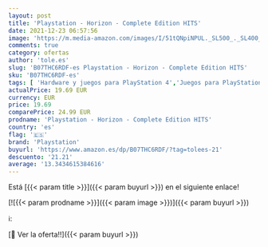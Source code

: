 ```yaml
---
layout: post
title: 'Playstation - Horizon - Complete Edition HITS'
date: 2021-12-23 06:57:56
image: 'https://m.media-amazon.com/images/I/51tQNpiNPUL._SL500_._SL400_.jpg'
comments: true
category: ofertas
author: 'tole.es'
slug: 'B07THC6RDF-es Playstation - Horizon - Complete Edition HITS'
sku: 'B07THC6RDF-es'
tags: [ 'Hardware y juegos para PlayStation 4','Juegos para PlayStation 4','Videojuegos','playstation', ]
actualPrice: 19.69 EUR
currency: EUR
price: 19.69
comparePrice: 24.99 EUR
prodname: 'Playstation - Horizon - Complete Edition HITS'
country: 'es'
flag: '🇪🇸'
brand: 'Playstation'
buyurl: 'https://www.amazon.es/dp/B07THC6RDF/?tag=tolees-21'
descuento: '21.21'
average: '13.3434615384616'
---
```


Está [{{< param title >}}]({{< param buyurl >}}) en el siguiente enlace!

[![{{< param prodname >}}]({{< param image >}})]({{< param buyurl >}})

ℹ️:


[🛒 Ver la oferta!!]({{< param buyurl >}})
